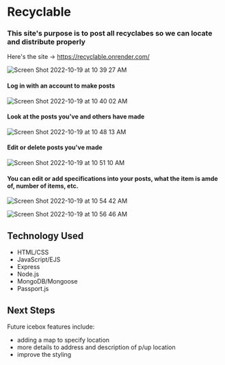 # Recyclable

### This site's purpose is to post all recyclabes so we can locate and distribute properly
Here's the site -> https://recyclable.onrender.com/

![Screen Shot 2022-10-19 at 10 39 27 AM](https://user-images.githubusercontent.com/112985816/196768590-7486e03b-f3f6-4c1c-abf2-091d0f11aacb.png)

#### Log in with an account to make posts

![Screen Shot 2022-10-19 at 10 40 02 AM](https://user-images.githubusercontent.com/112985816/196768600-b3ad9dae-70f2-4d8a-af91-c533ff2bd003.png)

#### Look at the posts you've and others have made

![Screen Shot 2022-10-19 at 10 48 13 AM](https://user-images.githubusercontent.com/112985816/196768604-360372bf-0871-40da-ae27-29cfc3684d7d.png)

#### Edit or delete posts you've made

![Screen Shot 2022-10-19 at 10 51 10 AM](https://user-images.githubusercontent.com/112985816/196768607-2587c905-04a3-4740-9f33-99c31c7bc2e5.png)

#### You can edit or add specifications into your posts, what the item is amde of, number of items, etc.

![Screen Shot 2022-10-19 at 10 54 42 AM](https://user-images.githubusercontent.com/112985816/196768631-6ec6eb29-ec7b-40de-9bda-b994b0a482f6.png)

![Screen Shot 2022-10-19 at 10 56 46 AM](https://user-images.githubusercontent.com/112985816/196768633-782f89a3-79f5-475b-8f8b-5b029f2a27cc.png)

## Technology Used

- HTML/CSS
- JavaScript/EJS
- Express
- Node.js
- MongoDB/Mongoose
- Passport.js

## Next Steps

Future icebox features include:
- adding a map to specify location
- more details to address and description of p/up location
- improve the styling

